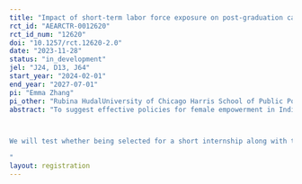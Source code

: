 ```yaml
---
title: "Impact of short-term labor force exposure on post-graduation career search and labor force participation for high school students in Delhi"
rct_id: "AEARCTR-0012620"
rct_id_num: "12620"
doi: "10.1257/rct.12620-2.0"
date: "2023-11-28"
status: "in_development"
jel: "J24, D13, J64"
start_year: "2024-02-01"
end_year: "2027-07-01"
pi: "Emma Zhang"
pi_other: "Rubina HudalUniversity of Chicago Harris School of Public Policy"
abstract: "To suggest effective policies for female empowerment in India, it is critically important to understand a parent’s decision to invest in their daughter’s. We study this by randomly varying payment and information shocks to the parents of high school students, who we randomly incentivize to participate in a 2-week exposure to the labor force. 

We will test whether being selected for a short internship along with the act of randomly receiving cash empowers girls to voice their demands for education to their parents, and whether the cash can increase educational outcomes through parent’s beliefs on ability or some other behavioral mechanism. On the parent side, we attempt to disentangle two sources of bias on their daughter’s ability to earn income: (i) bias from beliefs on an individual daughter’s ability to earn income and (ii) bias from the belief that most daughters cannot earn income due to India’s historically low femalelabor force participation. On the student side, we measure changes in job-search behavior and beliefs for a period of one year following expected high school graduation. 
"
layout: registration
---
```


